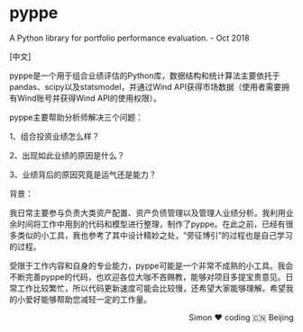# pyppe
A Python library for portfolio performance evaluation. - Oct 2018

[中文]

pyppe是一个用于组合业绩评估的Python库，数据结构和统计算法主要依托于pandas、scipy以及statsmodel，并通过Wind API获得市场数据（使用者需要拥有Wind账号并获得Wind API的使用权限）。

pyppe主要帮助分析师解决三个问题：

1、组合投资业绩怎么样？

2、出现如此业绩的原因是什么？

3、业绩背后的原因究竟是运气还是能力？

背景：

我日常主要参与负责大类资产配置、资产负债管理以及管理人业绩分析。我利用业余时间将工作中用到的代码和模型进行整理，制作了pyppe。在此之前，已经有很多类似的小工具，我也参考了其中设计精妙之处，“旁征博引”的过程也是自己学习的过程。

受限于工作内容和自身的专业能力，pyppe可能是一个非常不成熟的小工具。我会不断完善pyppe的代码，也欢迎各位大咖不吝赐教，能够对项目多提宝贵意见。日常工作比较繁忙，所以代码更新速度可能会比较慢，还希望大家能够理解。希望我的小爱好能够帮助您减轻一定的工作量。


<p align="right">Simon ❤️ coding 🇨🇳 Beijing</p>
